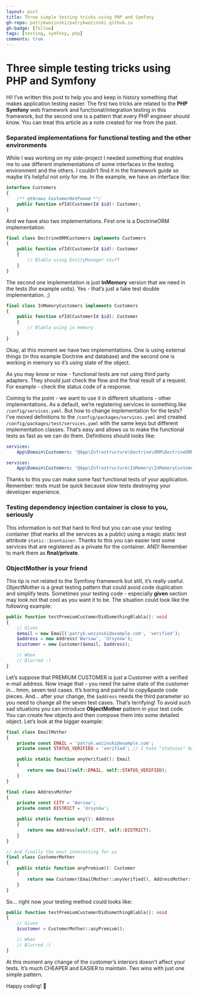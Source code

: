 ```yaml
---
layout: post
title: Three simple testing tricks using PHP and Symfony
gh-repo: patrykwozinski/patrykwozinski.github.io
gh-badge: [follow]
tags: [testing, symfony, php]
comments: true
---
```


# Three simple testing tricks using PHP and Symfony
Hi! I’ve written this post to help you and keep in history something that makes application testing easier. The first two tricks are related to the **PHP Symfony** web framework and functional/integration testing in this framework, but the second one is a pattern that every PHP engineer should know. You can treat this article as a note created for me from the past.

### Separated implementations for functional testing and the other environments
While I was working on my side-project I needed something that enables me to use different implementations of some interfaces in the testing environment and the others. I couldn’t find it in the framework guide so maybe it’s helpful not only for me.
In the example, we have an interface like:
```php
interface Customers
{
	/** @throws CustomerNotFound **/
	public function ofId(CustomerId $id): Customer;
}

```

And we have also two implementations. First one is a DoctrineORM implementation:
```php
final class DoctrineORMCustomers implements Customers
{
	public function ofId(CustomerId $id): Customer
	{
		// Blabla using EntityManager stuff
	}
}
```

The second one implementation is just **InMemory** version that we need in the tests (for example units). Yes - that’s just a fake test double implementation. ;)
```php
final class InMemoryCustomers implements Customers
{
	public function ofId(CustomerId $id): Customer
	{
		// Blabla using in memory
	}
}
```

Okay, at this moment we have two implementations. One is using external things (in this example Doctrine and database) and the second one is working in memory so it’s using state of the object.

As you may know or now - functional tests are not using third party adapters. They should just check the flow and the final result of a request. For example - check the status code of a response.

Coming to the point - we want to use it in different situations - other implementations. As a default, we’re registering services in something like `/config/services.yaml`. But how to change implementation for the tests? I’ve moved definitions to the `/config/packages/services.yaml` and created `/config/packages/test/services.yaml` with the same keys but different implementation classes. That’s easy and allows us to make the functional tests as fast as we can do them.
Definitions should looks like:
```yaml /config/packages/services.yaml
services:
	App\Domain\Customers: '@App\Infrastructure\Doctrine\ORM\DoctrineORMCustomers'
```

```yaml /config/packages/test/services.yaml
services:
	App\Domain\Customers: '@App\Infrastructure\InMemory\InMemoryCustomers'
```

Thanks to this you can make some fast functional tests of your application. Remember: tests must be quick because slow tests destroying your developer experience.

### Testing dependency injection container is close to you, seriously
This information is not that hard to find but you can use your testing container (that marks all the services as a public) using a magic static test attribute `static::$container`.
Thanks to this you can easier test some services that are registered as a private for the container. AND! Remember to mark them as **final/private**.

### ObjectMother is your friend
This tip is not related to the Symfony framework but still, it’s really useful. ObjectMother is a great testing pattern that could avoid code duplication and simplify tests. Sometimes your testing code - especially **given** section may look not that cool as you want it to be. The situation could look like the following example:
```php
public function testPremiumCustomerDidSomethingBlabla(): void
{
	// Given
	$email = new Email('patryk.wozinski@example.com', 'verified');
	$address = new Address('Warsaw', 'Ursynów');
	$customer = new Customer($email, $address);

	// When
	// Blurred :)
}
```

Let’s suppose that PREMIUM CUSTOMER is just a Customer with a verified e-mail address. Now image that - you need the same state of the customer in… hmm, seven test cases. It’s boring and painful to copy&paste code pieces. And… after your change, the `$address` needs the third parameter so you need to change all the seven test cases. That’s terrifying!
To avoid such sad situations you can introduce **ObjectMother** pattern in your test code. You can create few objects and then compose them into some detailed object.
Let’s look at the bigger example:
```php
final class EmailMother
{
	private const EMAIL = 'patryk.wozinski@example.com';
	private const STATUS_VERIFIED = 'verified'; // I hate "statuses" but that's just an example xd

	public static function anyVerified(): Email
	{
		return new Email(self::EMAIL, self::STATUS_VERIFIED);
	}
}

final class AddressMother
{
	private const CITY = 'Warsaw';
	private const DISTRICT = 'Ursynów';

	public static function any(): Address
	{
		return new Address(self::CITY, self::DISTRICT);
	}
}

// And finally the most interesting for us
final class CustomerMother
{
	public static function anyPremium(): Customer
	{
		return new Customer(EmailMother::anyVerified(), AddressMother::any());
	}
}
```

So… right now your testing method could looks like:
```php
public function testPremiumCustomerDidSomethingBlabla(): void
{
	// Given
	$customer = CustomerMother::anyPremium();

	// When
	// Blurred :)
}
```
At this moment any change of the customer’s interiors doesn’t affect your tests. It’s much CHEAPER and EASIER to maintain. Two wins with just one simple pattern.

Happy coding! 👋
